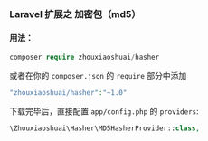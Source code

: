 ### Laravel 扩展之 加密包（md5）
#### 用法：
```php
composer require zhouxiaoshuai/hasher
```
或者在你的 `composer.json` 的 `require` 部分中添加
```php
"zhouxiaoshuai/hasher":"~1.0"
```
下载完毕后，直接配置 `app/config.php` 的 `providers`:
```php
\Zhouxiaoshuai\Hasher\MD5HasherProvider::class,
```